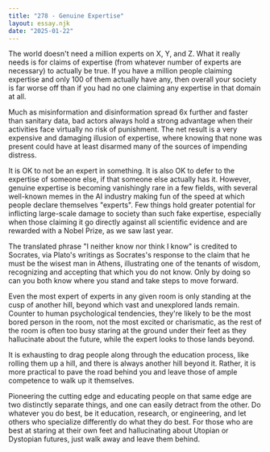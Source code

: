 ```yaml
---
title: "278 - Genuine Expertise"
layout: essay.njk
date: "2025-01-22"
---
```


The world doesn't need a million experts on X, Y, and Z. What it really needs is for claims of expertise (from whatever number of experts are necessary) to actually be true. If you have a million people claiming expertise and only 100 of them actually have any, then overall your society is far worse off than if you had no one claiming any expertise in that domain at all.

Much as misinformation and disinformation spread 6x further and faster than sanitary data, bad actors always hold a strong advantage when their activities face virtually no risk of punishment. The net result is a very expensive and damaging illusion of expertise, where knowing that none was present could have at least disarmed many of the sources of impending distress.

It is OK to not be an expert in something. It is also OK to defer to the expertise of someone else, if that someone else actually has it. However, genuine expertise is becoming vanishingly rare in a few fields, with several well-known memes in the AI industry making fun of the speed at which people declare themselves "experts". Few things hold greater potential for inflicting large-scale damage to society than such fake expertise, especially when those claiming it go directly against all scientific evidence and are rewarded with a Nobel Prize, as we saw last year.

The translated phrase "I neither know nor think I know" is credited to Socrates, via Plato's writings as Socrates's response to the claim that he must be the wisest man in Athens, illustrating one of the tenants of wisdom, recognizing and accepting that which you do not know. Only by doing so can you both know where you stand and take steps to move forward.

Even the most expert of experts in any given room is only standing at the cusp of another hill, beyond which vast and unexplored lands remain. Counter to human psychological tendencies, they're likely to be the most bored person in the room, not the most excited or charismatic, as the rest of the room is often too busy staring at the ground under their feet as they hallucinate about the future, while the expert looks to those lands beyond.

It is exhausting to drag people along through the education process, like rolling them up a hill, and there is always another hill beyond it. Rather, it is more practical to pave the road behind you and leave those of ample competence to walk up it themselves.

Pioneering the cutting edge and educating people on that same edge are two distinctly separate things, and one can easily detract from the other. Do whatever you do best, be it education, research, or engineering, and let others who specialize differently do what they do best. For those who are best at staring at their own feet and hallucinating about Utopian or Dystopian futures, just walk away and leave them behind.

